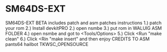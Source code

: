 # SM64DS-EXT
SM64DS-EXT BETA
includes patch and asm patches
instructions
1.) patch your rom
2.) Install devkitPRO
2.) open nsmbe
3.) put rom in WALUIG ASM FOLDER
4.) open nsmbe and got to <Tools/Options>
5.) Click <Run "make clean"
6.) Click <Rin "make insert"
and then enjoy
CREDITS TO ASM
pants64
hailbot
TKWSC_OPENSOURCE

